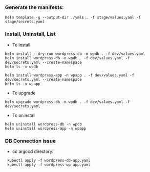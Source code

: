 
### Generate the manifests:
`helm template -g --output-dir ./ymls . -f stage/values.yaml -f stage/secrets.yaml`

### Install, Uninstall, List
- To install
```
helm install --dry-run wordpress-db -n wpdb . -f dev/values.yaml
helm install wordpress-db -n wpdb . -f dev/values.yaml -f dev/secrets.yaml --create-namespace
helm ls -n wpdb

helm install wordpress-app -n wpapp . -f dev/values.yaml -f dev/secrets.yaml --create-namespace
helm ls -n wpapp
```

- To upgrade
```
helm upgrade wordpress-db -n wpdb . -f dev/values.yaml -f dev/secrets.yaml
```
- To uninstall
```
helm uninstall wordpress-db -n wpdb
helm uninstall wordpress-app -n wpapp

```

### DB Connection issue
- cd argocd directory:
```
 kubectl apply -f wordpress-db-app.yaml
 kubectl apply -f wordpress-wp-app.yaml
```